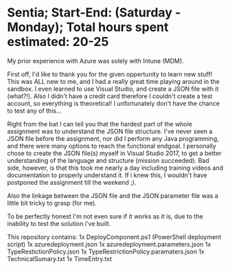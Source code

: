 # Sentia; Start-End: (Saturday - Monday); Total hours spent estimated: 20-25

My prior experience with Azure was solely with Intune (MDM). 

First off, I'd like to thank you for the given oppertunity to learn new stuff! This was ALL new to me, and I had a really great time playing around in the sandbox. I even learned to use Visual Studio, and create a JSON file with it (what?!). Also I didn't have a credit card therefore I couldn't create a test account, so everything is theoretical! I unfortunately don't have the chance to test any of this...


Right from the bat I can tell you that the hardest part of the whole assignment was to understand the JSON file structure. I've never seen a JSON file before the assignment, nor did I perform any Java programming, and there were many options to reach the functional endgoal. I personally chose to create the JSON file(s) myself in Visual Studio 2017, to get a better understanding of the language and structure (mission succeeded). Bad side, however, is that this took me nearly a day including training videos and documentation to properly understand it. If i knew this, I wouldn't have postponed the assignment till the weekend ;).

Also the linkage between the JSON file and the JSON parameter file was a little bit tricky to grasp (for me).

To be perfectly honest I'm not even sure if it works as it is, due to the inability to test the solution i've built.

This repository contains:
1x DeployComponent.ps1 (PowerShell deployment script)
1x azuredeployment.json
1x azuredeployment.parameters.json
1x TypeRestictionPolicy.json
1x TypeRestrictionPolicy.paramaters.json
1x TechnicalSumary.txt
1x TimeEntry.txt



